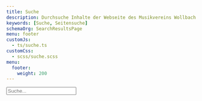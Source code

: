 ```yaml
---
title: Suche
description: Durchsuche Inhalte der Webseite des Musikvereins Wollbach 1866 e.V.
keywords: [Suche, Seitensuche]
schemaOrg: SearchResultsPage
menu: footer
customJs:
  - ts/suche.ts
customCss:
  - scss/suche.scss
menu:
  footer:
    weight: 200
---
```


<form itemprop="potentialAction" itemscope itemtype="https://schema.org/SearchAction">
  <meta itemprop="target" content="http://www.mv-wollbach.de/search.html?q={query}" />
  <input class="mvw-search-field" itemprop="query-input" placeholder="Suche..." type="search" name="query" />
</form>

<ol class="results">
</ol>
